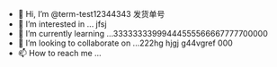 - 👋 Hi, I’m @term-test12344343  发货单号
- 👀 I’m interested in ...   jfsj
- 🌱 I’m currently learning ...33333333999444555566667777700000
- 💞️ I’m looking to collaborate on ...222hg hjgj g44vgref  000
- 📫 How to reach me ...

<!---
term-test123/term-test123 is a ✨ special ✨ repository because its `README.md` (this file) appears on your GitHub profile.
You can click the Preview link to take a look at your changes.
--->
